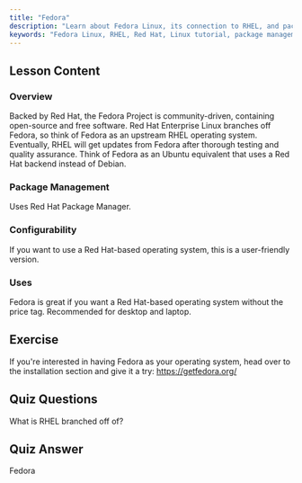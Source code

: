 ```yaml
---
title: "Fedora"
description: "Learn about Fedora Linux, its connection to RHEL, and package management. Discover why Fedora is a great free Red Hat-based OS for beginners and desktops."
keywords: "Fedora Linux, RHEL, Red Hat, Linux tutorial, package management, beginner Linux, Linux guide, free OS"
---
```


## Lesson Content

### Overview

Backed by Red Hat, the Fedora Project is community-driven, containing open-source and free software. Red Hat Enterprise Linux branches off Fedora, so think of Fedora as an upstream RHEL operating system. Eventually, RHEL will get updates from Fedora after thorough testing and quality assurance. Think of Fedora as an Ubuntu equivalent that uses a Red Hat backend instead of Debian.

### Package Management

Uses Red Hat Package Manager.

### Configurability

If you want to use a Red Hat-based operating system, this is a user-friendly version.

### Uses

Fedora is great if you want a Red Hat-based operating system without the price tag. Recommended for desktop and laptop.

## Exercise

If you're interested in having Fedora as your operating system, head over to the installation section and give it a try: <https://getfedora.org/>

## Quiz Questions

What is RHEL branched off of?

## Quiz Answer

Fedora
